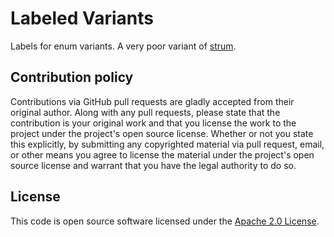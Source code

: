 # Labeled Variants #

Labels for enum variants.  A very poor variant of [strum](https://crates.io/crates/strum).

## Contribution policy ##

Contributions via GitHub pull requests are gladly accepted from their original author. Along with
any pull requests, please state that the contribution is your original work and that you license the
work to the project under the project's open source license. Whether or not you state this
explicitly, by submitting any copyrighted material via pull request, email, or other means you agree
to license the material under the project's open source license and warrant that you have the legal
authority to do so.

## License ##

This code is open source software licensed under the [Apache 2.0
License]("http://www.apache.org/licenses/LICENSE-2.0.html").
